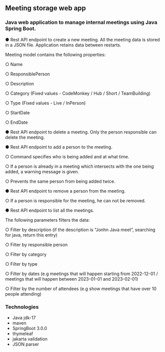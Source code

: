 ## Meeting storage web app

### Java web application to manage internal meetings using Java Spring Boot.

● Rest API endpoint to create a new meeting. All the meeting data is stored in a JSON file. Application retains data between restarts. 

Meeting model contains the following properties:

○ Name

○ ResponsiblePerson

○ Description

○ Category (Fixed values - CodeMonkey / Hub / Short / TeamBuilding)

○ Type (Fixed values - Live / InPerson)

○ StartDate

○ EndDate

● Rest API endpoint to delete a meeting. Only the person responsible can delete the meeting.

● Rest API endpoint to add a person to the meeting.

○ Command specifies who is being added and at what time.

○ If a person is already in a meeting which intersects with the one being added, a warning message is given.

○ Prevents the same person from being added twice.

● Rest API endpoint to remove a person from the meeting.

○ If a person is responsible for the meeting, he can not be removed.

● Rest API endpoint to list all the meetings. 

The following parameters filters the data:

○ Filter by description (if the description is “Jonhn Java meet”, searching for java, return this entry)

○ Filter by responsible person

○ Filter by category

○ Filter by type

○ Filter by dates (e.g meetings that will happen starting from 2022-12-01 / meetings that will happen between 2023-01-01 and 2023-02-01)

○ Filter by the number of attendees (e.g show meetings that have over 10 people attending)

### Technologies
- Java jdk-17
- maven
- SpringBoot 3.0.0
- thymeleaf
- jakarta validation
- JSON parser
